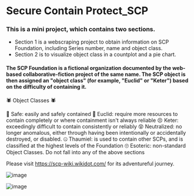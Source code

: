 # Secure Contain Protect_SCP
### This is a mini project, which contains two sections. 
- Section 1 is a webscraping project to obtain information on SCP Foundation, including Series number, name and object class. 
- Section 2 is to visualize object class in a countplot and a pie chart. 
 
#### The SCP Foundation is a fictional organization documented by the web-based collaborative-fiction project of the same name. The SCP object is then assigned an "object class" (for example, "Euclid" or "Keter") based on the difficulty of containing it.  

🕷  Object Classes 🕷

🙂 Safe: easily and safely contained
🤔 Euclid: require more resources to contain completely or where containment isn't always reliable
😣 Keter: exceedingly difficult to contain consistently or reliably 
😵 Neutralized: no longer anomalous, either through having been intentionally or accidentally destroyed, or disabled.
🤐 Thaumiel: is used to contain other SCPs, and is classified at the highest levels of the Foundation
🙄 Esoteric: non-standard Object Classes. Do not fall into any of the above sections

Please visit https://scp-wiki.wikidot.com/ for its adventureful journey.

![image](https://user-images.githubusercontent.com/59931296/131261131-1abda099-9ae7-42e7-ba9f-d0a94d91cb48.png)

![image](https://user-images.githubusercontent.com/59931296/131262275-6363a799-4c4e-4943-8427-aa747ac95690.png)



